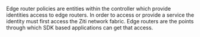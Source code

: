 Edge router policies are entities within the controller which provide
identities access to edge routers. In order to access or provide a
service the identity must first access the Ziti network fabric. Edge
routers are the points through which SDK based applications can
get that access.